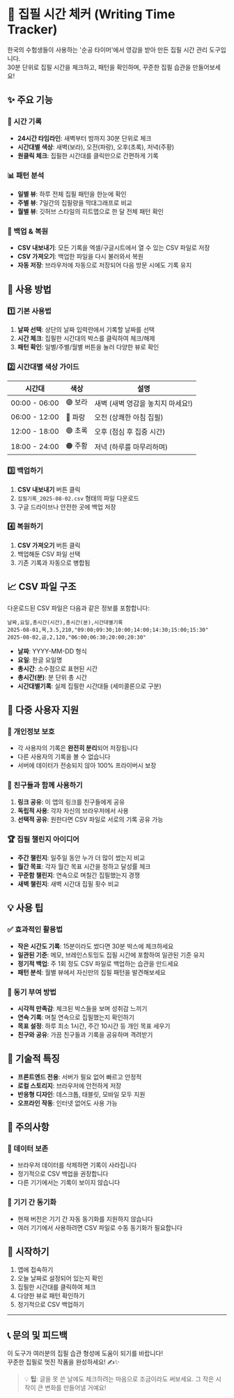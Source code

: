 # 📝 집필 시간 체커 (Writing Time Tracker)

한국의 수험생들이 사용하는 '순공 타이머'에서 영감을 받아 만든 집필 시간 관리 도구입니다.  
30분 단위로 집필 시간을 체크하고, 패턴을 확인하며, 꾸준한 집필 습관을 만들어보세요!

## ✨ 주요 기능

### 📅 시간 기록
- **24시간 타임라인**: 새벽부터 밤까지 30분 단위로 체크
- **시간대별 색상**: 새벽(보라), 오전(파랑), 오후(초록), 저녁(주황)
- **원클릭 체크**: 집필한 시간대를 클릭만으로 간편하게 기록

### 📊 패턴 분석
- **일별 뷰**: 하루 전체 집필 패턴을 한눈에 확인
- **주별 뷰**: 7일간의 집필량을 막대그래프로 비교
- **월별 뷰**: 깃허브 스타일의 히트맵으로 한 달 전체 패턴 확인

### 💾 백업 & 복원
- **CSV 내보내기**: 모든 기록을 엑셀/구글시트에서 열 수 있는 CSV 파일로 저장
- **CSV 가져오기**: 백업한 파일을 다시 불러와서 복원
- **자동 저장**: 브라우저에 자동으로 저장되어 다음 방문 시에도 기록 유지

## 🚀 사용 방법

### 1️⃣ 기본 사용법
1. **날짜 선택**: 상단의 날짜 입력란에서 기록할 날짜를 선택
2. **시간 체크**: 집필한 시간대의 박스를 클릭하여 체크/해제
3. **패턴 확인**: 일별/주별/월별 버튼을 눌러 다양한 뷰로 확인

### 2️⃣ 시간대별 색상 가이드
| 시간대 | 색상 | 설명 |
|--------|------|------|
| 00:00 - 06:00 | 🟣 보라 | 새벽 (새벽 영감을 놓치지 마세요!) |
| 06:00 - 12:00 | 🔵 파랑 | 오전 (상쾌한 아침 집필) |
| 12:00 - 18:00 | 🟢 초록 | 오후 (점심 후 집중 시간) |
| 18:00 - 24:00 | 🟠 주황 | 저녁 (하루를 마무리하며) |

### 3️⃣ 백업하기
1. **CSV 내보내기** 버튼 클릭
2. `집필기록_2025-08-02.csv` 형태의 파일 다운로드
3. 구글 드라이브나 안전한 곳에 백업 저장

### 4️⃣ 복원하기
1. **CSV 가져오기** 버튼 클릭
2. 백업해둔 CSV 파일 선택
3. 기존 기록과 자동으로 병합됨

## 📈 CSV 파일 구조

다운로드된 CSV 파일은 다음과 같은 정보를 포함합니다:

```csv
날짜,요일,총시간(시간),총시간(분),시간대별기록
2025-08-01,목,3.5,210,"09:00;09:30;10:00;14:00;14:30;15:00;15:30"
2025-08-02,금,2,120,"06:00;06:30;20:00;20:30"
```

- **날짜**: YYYY-MM-DD 형식
- **요일**: 한글 요일명
- **총시간**: 소수점으로 표현된 시간
- **총시간(분)**: 분 단위 총 시간
- **시간대별기록**: 실제 집필한 시간대들 (세미콜론으로 구분)

## 👥 다중 사용자 지원

### 🔐 개인정보 보호
- 각 사용자의 기록은 **완전히 분리**되어 저장됩니다
- 다른 사용자의 기록을 볼 수 없습니다
- 서버에 데이터가 전송되지 않아 100% 프라이버시 보장

### 👫 친구들과 함께 사용하기
1. **링크 공유**: 이 앱의 링크를 친구들에게 공유
2. **독립적 사용**: 각자 자신의 브라우저에서 사용
3. **선택적 공유**: 원한다면 CSV 파일로 서로의 기록 공유 가능

### 🏆 집필 챌린지 아이디어
- **주간 챌린지**: 일주일 동안 누가 더 많이 썼는지 비교
- **월간 목표**: 각자 월간 목표 시간을 정하고 달성률 체크
- **꾸준함 챌린지**: 연속으로 며칠간 집필했는지 경쟁
- **새벽 챌린지**: 새벽 시간대 집필 횟수 비교

## 💡 사용 팁

### ✅ 효과적인 활용법
- **작은 시간도 기록**: 15분이라도 썼다면 30분 박스에 체크하세요
- **일관된 기준**: 메모, 브레인스토밍도 집필 시간에 포함하여 일관된 기준 유지
- **정기적 백업**: 주 1회 정도 CSV 파일로 백업하는 습관을 만드세요
- **패턴 분석**: 월별 뷰에서 자신만의 집필 패턴을 발견해보세요

### 🎯 동기 부여 방법
- **시각적 만족감**: 체크된 박스들을 보며 성취감 느끼기
- **연속 기록**: 며칠 연속으로 집필했는지 확인하기
- **목표 설정**: 하루 최소 1시간, 주간 10시간 등 개인 목표 세우기
- **친구와 공유**: 가끔 친구들과 기록을 공유하며 격려받기

## 🔧 기술적 특징

- **프론트엔드 전용**: 서버가 필요 없어 빠르고 안정적
- **로컬 스토리지**: 브라우저에 안전하게 저장
- **반응형 디자인**: 데스크톱, 태블릿, 모바일 모두 지원
- **오프라인 작동**: 인터넷 없어도 사용 가능

## 🚨 주의사항

### 💾 데이터 보존
- 브라우저 데이터를 삭제하면 기록이 사라집니다
- 정기적으로 CSV 백업을 권장합니다
- 다른 기기에서는 기록이 보이지 않습니다

### 🔄 기기 간 동기화
- 현재 버전은 기기 간 자동 동기화를 지원하지 않습니다
- 여러 기기에서 사용하려면 CSV 파일로 수동 동기화가 필요합니다

## 🎉 시작하기

1. 앱에 접속하기
2. 오늘 날짜로 설정되어 있는지 확인
3. 집필한 시간대를 클릭하여 체크
4. 다양한 뷰로 패턴 확인하기
5. 정기적으로 CSV 백업하기

---

## 📞 문의 및 피드백

이 도구가 여러분의 집필 습관 형성에 도움이 되기를 바랍니다!  
꾸준한 집필로 멋진 작품을 완성하세요! ✍️✨

> 💡 **팁**: 글을 못 쓴 날에도 체크하려는 마음으로 조금이라도 써보세요. 그 작은 시작이 큰 변화를 만들어낼 거예요!
